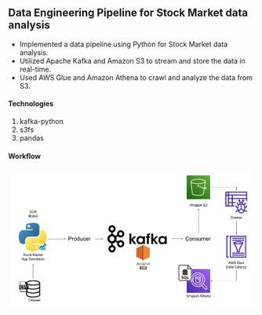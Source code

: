 ## Data Engineering Pipeline for Stock Market data analysis

- Implemented a data pipeline using Python for Stock Market data analysis.
- Utilized Apache Kafka and Amazon S3 to stream and store the data in real-time.
- Used AWS Glue and Amazon Athena to crawl and analyze the data from S3.

#### Technologies
1. kafka-python
2. s3fs
3. pandas

#### Workflow
<img src="./workflow.jpg" />
